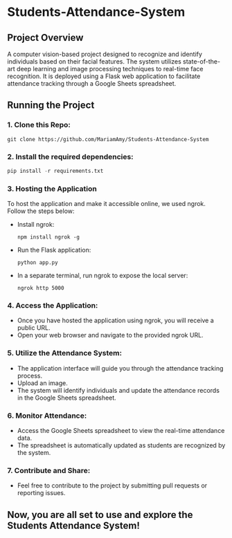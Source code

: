 # Students-Attendance-System

## Project Overview

A computer vision-based project designed to recognize and identify individuals based on their facial features. The system utilizes state-of-the-art deep learning and image processing techniques to real-time face recognition. It is deployed using a Flask web application to facilitate attendance tracking through a Google Sheets spreadsheet.

## Running the Project
  
### 1. Clone this Repo:
  ```
  git clone https://github.com/MariamAmy/Students-Attendance-System
  ```


### 2. Install the required dependencies:
  ```python
  pip install -r requirements.txt
  ```


### 3. Hosting the Application
To host the application and make it accessible online, we used ngrok. Follow the steps below:
- Install ngrok:
  ```
  npm install ngrok -g
  ```
- Run the Flask  application:
  ```
  python app.py
  ```
- In a separate terminal, run ngrok to expose the local server:
  ```
  ngrok http 5000
  ```

### 4. Access the Application:
- Once you have hosted the application using ngrok, you will receive a public URL.
- Open your web browser and navigate to the provided ngrok URL.

### 5. Utilize the Attendance System:
- The application interface will guide you through the attendance tracking process.
- Upload an image.
- The system will identify individuals and update the attendance records in the Google Sheets spreadsheet.

### 6. Monitor Attendance:
- Access the Google Sheets spreadsheet to view the real-time attendance data.
- The spreadsheet is automatically updated as students are recognized by the system.

### 7. Contribute and Share:
- Feel free to contribute to the project by submitting pull requests or reporting issues.


## Now, you are all set to use and explore the Students Attendance System!
